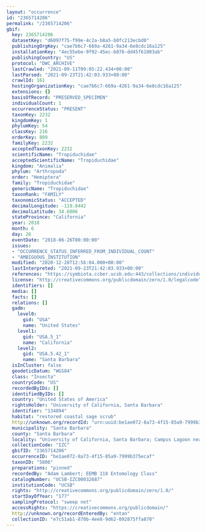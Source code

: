 ```yaml
---
layout: "occurrence"
id: "2365714206"
permalink: "/2365714206"
gbif:
  key: 2365714206
  datasetKey: "d6097f75-f99e-4c2a-b8a5-b0fc213ecbd0"
  publishingOrgKey: "cae7b6c7-669a-4261-9a34-6e8cdc16a125"
  installationKey: "4ec55ebe-9f92-45ec-b076-dd45f61003ab"
  publishingCountry: "US"
  protocol: "DWC_ARCHIVE"
  lastCrawled: "2021-09-11T09:05:22.434+00:00"
  lastParsed: "2021-09-23T21:42:03.933+00:00"
  crawlId: 161
  hostingOrganizationKey: "cae7b6c7-669a-4261-9a34-6e8cdc16a125"
  extensions: {}
  basisOfRecord: "PRESERVED_SPECIMEN"
  individualCount: 1
  occurrenceStatus: "PRESENT"
  taxonKey: 2232
  kingdomKey: 1
  phylumKey: 54
  classKey: 216
  orderKey: 809
  familyKey: 2232
  acceptedTaxonKey: 2232
  scientificName: "Tropiduchidae"
  acceptedScientificName: "Tropiduchidae"
  kingdom: "Animalia"
  phylum: "Arthropoda"
  order: "Hemiptera"
  family: "Tropiduchidae"
  genericName: "Tropiduchidae"
  taxonRank: "FAMILY"
  taxonomicStatus: "ACCEPTED"
  decimalLongitude: -119.8442
  decimalLatitude: 34.6006
  stateProvince: "California"
  year: 2018
  month: 6
  day: 26
  eventDate: "2018-06-26T00:00:00"
  issues:
  - "OCCURRENCE_STATUS_INFERRED_FROM_INDIVIDUAL_COUNT"
  - "AMBIGUOUS_INSTITUTION"
  modified: "2020-12-28T12:56:04.000+00:00"
  lastInterpreted: "2021-09-23T21:42:03.933+00:00"
  references: "https://symbiota.ccber.ucsb.edu:443/collections/individual/index.php?occid=134894"
  license: "http://creativecommons.org/publicdomain/zero/1.0/legalcode"
  identifiers: []
  media: []
  facts: []
  relations: []
  gadm:
    level0:
      gid: "USA"
      name: "United States"
    level1:
      gid: "USA.5_1"
      name: "California"
    level2:
      gid: "USA.5.42_1"
      name: "Santa Barbara"
  isInCluster: false
  geodeticDatum: "WGS84"
  class: "Insecta"
  countryCode: "US"
  recordedByIDs: []
  identifiedByIDs: []
  country: "United States of America"
  rightsHolder: "University of California, Santa Barbara"
  identifier: "134894"
  habitat: "restored coastal sage scrub"
  http://unknown.org/recordId: "urn:uuid:be1ae072-8a73-4f15-85a9-7999b375ecaf"
  municipality: "Santa Barbara"
  county: "Santa Barbara"
  locality: "University of California, Santa Barbara; Campus Lagoon near Campus Point"
  collectionCode: "IZC"
  gbifID: "2365714206"
  occurrenceID: "be1ae072-8a73-4f15-85a9-7999b375ecaf"
  taxonID: "5806"
  preparations: "pinned"
  recordedBy: "Adam Lambert; EEMB 118 Entomology Class"
  catalogNumber: "UCSB-IZC00032687"
  institutionCode: "UCSB"
  rights: "http://creativecommons.org/publicdomain/zero/1.0/"
  startDayOfYear: "177"
  samplingProtocol: "sweep net"
  accessRights: "https://creativecommons.org/publicdomain/"
  http://unknown.org/recordEnteredBy: "entan"
  collectionID: "e7c51ab1-870b-4ee8-9d62-092875ffa870"
---
```

